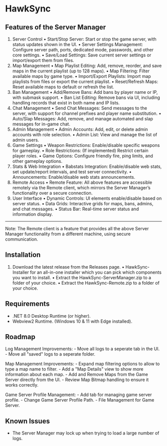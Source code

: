 # HawkSync

## Features of the Server Manager

1. Server Control
•	Start/Stop Server: Start or stop the game server, with status updates shown in the UI.
•	Server Settings Management: Configure server path, ports, dedicated mode, passwords, and other core settings.
•	Save/Load Settings: Save current server settings or import/export them from files.
2. Map Management
•	Map Playlist Editing: Add, remove, reorder, and save maps in the current playlist (up to 128 maps).
•	Map Filtering: Filter available maps by game type.
•	Import/Export Playlists: Import map playlists from files or export the current playlist.
•	Reset/Refresh Maps: Reset available maps to default or refresh the list.
3. Ban Management
•	Add/Remove Bans: Add bans by player name or IP, with submask support.
•	Ban List Editing: Remove bans via UI, including handling records that exist in both name and IP lists.
4. Chat Management
•	Send Chat Messages: Send messages to the server, with support for channel prefixes and player name substitution.
•	Auto/Slap Messages: Add, remove, and manage automated and slap messages for in-game chat.
5. Admin Management
•	Admin Accounts: Add, edit, or delete admin accounts with role selection.
•	Admin List: View and manage the list of admin users.
6. Game Settings
•	Weapon Restrictions: Enable/disable specific weapons for gameplay.
•	Role Restrictions: (If implemented) Restrict certain player roles.
•	Game Options: Configure friendly fire, ping limits, and other gameplay options.
7. Stats & Web Integration
•	Babstats Integration: Enable/disable web stats, set update/report intervals, and test server connectivity.
•	Announcements: Enable/disable web stats announcements.
8. Remote Access
•	Remote Feature: All above features are accessible remotely via the Remote client, which mirrors the Server Manager’s functionality over a secure connection.
9. User Interface
•	Dynamic Controls: UI elements enable/disable based on server status.
•	Data Grids: Interactive grids for maps, bans, admins, and chat messages.
•	Status Bar: Real-time server status and information display.
---
Note:
The Remote client is a feature that provides all the above Server Manager functionality from a different machine, using secure communication.

## Installation
1. Download the latest release from the Releases page.
•	HawkSync-Installer for an all-in-one installer which you can pick which components you want to install.
•	Extract the HawkSync-ServerManager.zip to a folder of your choice.
•	Extract the HawkSync-Remote.zip to a folder of your choice.

## Requirements
- .NET 8.0 Desktop Runtime (or higher).
- Webview2 Runtime. (Windows 10 & 11 with Edge installed).

## Roadmap

Log Management Improvements:
	- Move all logs to a seperate tab in the UI.
	- Move all "saved" logs to a seperate folder.

Map Management Improvements:
	- Expand map filtering options to allow to type a map name to filter.
	- Add a "Map Details" view to show more information about each map.
	- Add and Remove Maps from the Game Server directly from the UI.
	- Review Map Bitmap handling to ensure it works correctly.

Game Server Profile Management:
	- Add tab for managing game server profile.
	- Change Game Server Profile Path.
	- File Management for Game Server.

## Known Issues
- The Server Manager may lock up when trying to load a large number of logs.